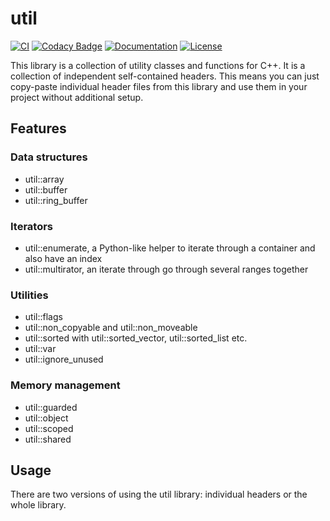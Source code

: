 # util

[![CI](https://github.com/mostsignificant/util/actions/workflows/cmake.yml/badge.svg)](https://github.com/mostsignificant/util/actions/workflows/cmake.yml)
[![Codacy Badge](https://app.codacy.com/project/badge/Grade/4f4313c1e1e047ca890edf1cc7c4137d)](https://www.codacy.com/gh/mostsignificant/util/dashboard?utm_source=github.com&utm_medium=referral&utm_content=mostsignificant/util&utm_campaign=Badge_Grade)
[![Documentation](http://readthedocs.org/projects/mostsignificantutil/badge/?version=latest)](https://mostsignificantutil.readthedocs.io/en/latest/?badge=latest)
[![License](https://img.shields.io/badge/license-MIT-blue.svg)](https://raw.githubusercontent.com/mostsignificant/util/master/LICENSE.MIT)

This library is a collection of utility classes and functions for C++. It is a collection of independent self-contained
headers. This means you can just copy-paste individual header files from this library and use them in your project
without additional setup.

## Features

### Data structures

- util::array
- util::buffer
- util::ring_buffer

### Iterators

- util::enumerate, a Python-like helper to iterate through a container and also have an index
- util::multirator, an iterate through go through several ranges together

### Utilities

- util::flags
- util::non_copyable and util::non_moveable
- util::sorted with util::sorted_vector, util::sorted_list etc.
- util::var
- util::ignore_unused

### Memory management

- util::guarded
- util::object
- util::scoped
- util::shared

## Usage

There are two versions of using the util library: individual headers or the whole library.
